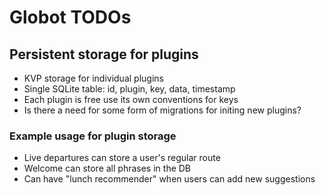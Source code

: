 # Globot TODOs

## Persistent storage for plugins

* KVP storage for individual plugins
* Single SQLite table: id, plugin, key, data, timestamp
* Each plugin is free use its own conventions for keys
* Is there a need for some form of migrations for initing new plugins?

### Example usage for plugin storage

* Live departures can store a user's regular route
* Welcome can store all phrases in the DB
* Can have "lunch recommender" when users can add new suggestions
